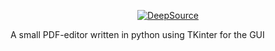 <p align="center">
 <a href="https://deepsource.io/gh/3ricsonn/pyditor/?ref=repository-badge}" target="_blank">
  <img alt="DeepSource" title="DeepSource" src="https://deepsource.io/gh/3ricsonn/pyditor.svg/?label=active+issues&show_trend=true&token=ZA9MWU_0__DLnYeBnKja7WvW"/>
 </a>
</p>
A small PDF-editor written in python using TKinter for the GUI
